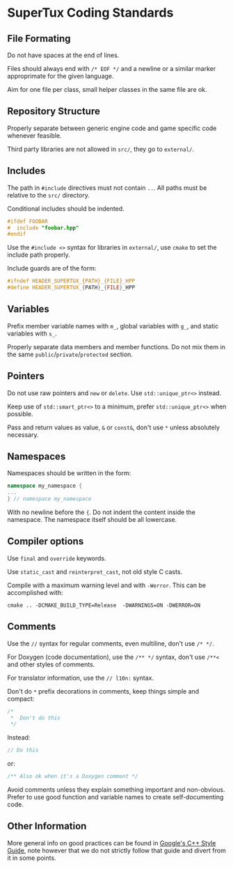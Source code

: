 # SuperTux Coding Standards

## File Formating

Do not have spaces at the end of lines.

Files should always end with `/* EOF */` and a newline or a similar marker approprimate for
the given language.

Aim for one file per class, small helper classes in the same file are ok.

## Repository Structure

Properly separate between generic engine code and game specific code whenever
feasible.

Third party libraries are not allowed in `src/`, they go to `external/`.

## Includes

The path in `#include` directives must not contain `..`. All paths must be
relative to the `src/` directory.

Conditional includes should be indented.

```c++
#ifdef FOOBAR
#  include "foobar.hpp"
#endif
```

Use the `#include <>` syntax for libraries in `external/`, use `cmake`
to set the include path properly.

Include guards are of the form:

```c++
#ifndef HEADER_SUPERTUX_{PATH}_{FILE}_HPP
#define HEADER_SUPERTUX_{PATH}_{FILE}_HPP
```

## Variables

Prefix member variable names with `m_`, global variables with `g_`, and static
variables with `s_`.

Properly separate data members and member functions. Do not mix them in the same
`public`/`private`/`protected` section.

## Pointers

Do not use raw pointers and `new` or `delete`. Use `std::unique_ptr<>` instead.

Keep use of `std::smart_ptr<>` to a minimum, prefer `std::unique_ptr<>` when possible.

Pass and return values as value, `&` or `const&`, don't use `*` unless absolutely necessary.

## Namespaces

Namespaces should be written in the form:

```c++
namespace my_namespace {
...
} // namespace my_namespace
```

With no newline before the `{`. Do not indent the content inside the
namespace. The namespace itself should be all lowercase.

## Compiler options

Use `final` and `override` keywords.

Use `static_cast` and `reinterpret_cast`, not old style C casts.

Compile with a maximum warning level and with `-Werror`. This can be accomplished with:

```console
cmake .. -DCMAKE_BUILD_TYPE=Release  -DWARNINGS=ON -DWERROR=ON
```

## Comments

Use the `//` syntax for regular comments, even multiline, don't use `/* */`.

For Doxygen (code documentation), use the `/** */` syntax, don't use `/**<` and
other styles of comments.

For translator information, use the `// l10n:` syntax.

Don't do `*` prefix decorations in comments, keep things simple and
compact:

```c++
/*
 *  Don't do this
 */
```

Instead:

```c++
// Do this
```

or:

```c++
/** Also ok when it's a Doxygen comment */
```

Avoid comments unless they explain something important and
non-obvious. Prefer to use good function and variable names to create
self-documenting code.


## Other Information

More general info on good practices can be found in [Google's C++
Style Guide](https://google.github.io/styleguide/cppguide.html), note
however that we do not strictly follow that guide and divert from it
in some points.
